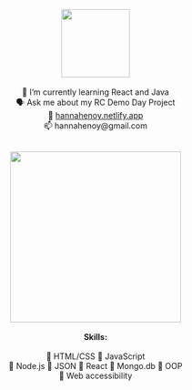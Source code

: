 <p align="center">

<img src="https://i.imgur.com/G4oiARy.png" height="120"/>
<br><br>
🌱 I’m currently learning React and Java<br>
🗣 Ask me about my RC Demo Day Project<br>
💞️ <a href="https://hannahenoy.netlify.app" target="_blank">hannahenoy.netlify.app</a><br>
📫 hannahenoy@gmail.com<br><br>

<p align="center">
<img src="https://i.postimg.cc/63qTGMNK/77535732741737-5801f2caa2f08.jpg"
     height="300" />
<br><br>
<b>Skills:</b>
<br><br>
👾 HTML/CSS 👾 JavaScript<br>
👾 Node.js 👾 JSON 👾 React 👾 Mongo.db 👾 OOP<br>
👾 Web accessibility<br>
<!---
hannahenoy/hannahenoy is a ✨ special ✨ repository because its `README.md` (this file) appears on your GitHub profile.
You can click the Preview link to take a look at your changes.
--->

